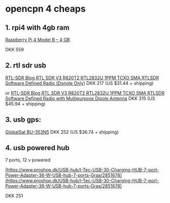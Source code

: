 # opencpn 4 cheaps

## 1. rpi4  with 4gb ram

[Raspberry Pi 4 Model B – 4 GB](https://raspberrypi.dk/produkt/raspberry-pi-4-model-b-4-gb/)

DKK 559

## 2. rtl sdr usb

[RTL-SDR Blog RTL SDR V3 R820T2 RTL2832U 1PPM TCXO SMA RTLSDR Software Defined Radio (Dongle Only)](https://www.aliexpress.com/item/32939551915.html)
DKK 217 (US $31.44 + shipping)

or [RTL-SDR Blog RTL SDR V3 R820T2 RTL2832U 1PPM TCXO SMA RTLSDR Software Defined Radio with Multipurpose Dipole Antenna](https://www.aliexpress.com/item/32936334224.html)
DKK 315 (US $45.94 + shipping)

## 3. usb gps:

[GlobalSat BU-353N5](https://www.aliexpress.com/item/1005004769981210.html)
DKK 252 (US $36.74 + shipping)

## 4. usb powered hub

7 ports, 12 v powered

[https://www.proshop.dk/USB-hub/I-Tec-USB-30-Charging-HUB-7-port-Power-Adapter-36-W-USB-hub-7-ports-Graa/2851678](https://www.proshop.dk/USB-hub/I-Tec-USB-30-Charging-HUB-7-port-Power-Adapter-36-W-USB-hub-7-ports-Graa/2851678)

DKK 251